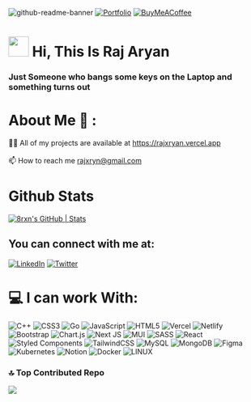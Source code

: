![github-readme-banner](https://github.com/8rxn/8rxn/assets/75237697/f5fb3422-00ec-463c-8cad-5c61c7199799)
[![Portfolio](https://img.shields.io/badge/Portfolio-%23000000.svg?style=for-the-badge&logo=firefox&logoColor=#FF7139)](https://rajxryan.vercel.app/)   [![BuyMeACoffee](https://img.shields.io/badge/Buy%20Me%20a%20Coffee-ffdd00?style=for-the-badge&logo=buy-me-a-coffee&logoColor=black)](https://buymeacoffee.com/rajxn) 

# <img src="https://avatars.githubusercontent.com/u/75237697?s=400&u=1d2cd68f4c6414c5fc1b0e4e23cc737f16a640a5&v=4" width="40px"> Hi, This Is Raj Aryan 
### Just Someone who bangs some keys on the Laptop and something turns out


#  About Me 🤺 :
👨‍💻 All of my projects are available at https://rajxryan.vercel.app<br><br>📫 How to reach me rajxryn@gmail.com<br>

# Github Stats
[![8rxn's GitHub | Stats](https://stats.quine.sh/8rxn/github?theme=dark)](https://quine.sh?utm_source=widgets&utm_campaign=8rxn)

## You can connect with me at:

[![LinkedIn](https://img.icons8.com/color/48/linkedin.png)](https://linkedin.com/in/rajxryan) [![Twitter](https://img.icons8.com/color/48/twitter--v1.png)](https://twitter.com/rajxryan) 

# 💻 I can work With:
![C++](https://img.shields.io/badge/c++-%2300599C.svg?style=for-the-badge&logo=c%2B%2B&logoColor=white) ![CSS3](https://img.shields.io/badge/css3-%231572B6.svg?style=for-the-badge&logo=css3&logoColor=white) ![Go](https://img.shields.io/badge/go-%2300ADD8.svg?style=for-the-badge&logo=go&logoColor=white) ![JavaScript](https://img.shields.io/badge/javascript-%23323330.svg?style=for-the-badge&logo=javascript&logoColor=%23F7DF1E) ![HTML5](https://img.shields.io/badge/html5-%23E34F26.svg?style=for-the-badge&logo=html5&logoColor=white) ![Vercel](https://img.shields.io/badge/vercel-%23000000.svg?style=for-the-badge&logo=vercel&logoColor=white) ![Netlify](https://img.shields.io/badge/netlify-%23000000.svg?style=for-the-badge&logo=netlify&logoColor=#00C7B7) ![Bootstrap](https://img.shields.io/badge/bootstrap-%23563D7C.svg?style=for-the-badge&logo=bootstrap&logoColor=white) ![Chart.js](https://img.shields.io/badge/chart.js-F5788D.svg?style=for-the-badge&logo=chart.js&logoColor=white) ![Next JS](https://img.shields.io/badge/Next-black?style=for-the-badge&logo=next.js&logoColor=white) ![MUI](https://img.shields.io/badge/MUI-%230081CB.svg?style=for-the-badge&logo=material-ui&logoColor=white) ![SASS](https://img.shields.io/badge/SASS-hotpink.svg?style=for-the-badge&logo=SASS&logoColor=white) ![React](https://img.shields.io/badge/react-%2320232a.svg?style=for-the-badge&logo=react&logoColor=%2361DAFB) ![Styled Components](https://img.shields.io/badge/styled--components-DB7093?style=for-the-badge&logo=styled-components&logoColor=white) ![TailwindCSS](https://img.shields.io/badge/tailwindcss-%2338B2AC.svg?style=for-the-badge&logo=tailwind-css&logoColor=white) ![MySQL](https://img.shields.io/badge/mysql-%2300f.svg?style=for-the-badge&logo=mysql&logoColor=white) ![MongoDB](https://img.shields.io/badge/MongoDB-%234ea94b.svg?style=for-the-badge&logo=mongodb&logoColor=white) 	![Figma](https://img.shields.io/badge/figma-%23F24E1E.svg?style=for-the-badge&logo=figma&logoColor=white) ![Kubernetes](https://img.shields.io/badge/kubernetes-%23326ce5.svg?style=for-the-badge&logo=kubernetes&logoColor=white) ![Notion](https://img.shields.io/badge/Notion-%23000000.svg?style=for-the-badge&logo=notion&logoColor=white) ![Docker](https://img.shields.io/badge/docker-%230db7ed.svg?style=for-the-badge&logo=docker&logoColor=white) ![LINUX](https://img.shields.io/badge/Linux-FCC624?style=for-the-badge&logo=linux&logoColor=black)

### 🔝 Top Contributed Repo
<div style={width:"100%"}>
  <img style={margin:"auto"} src="https://github-contributor-stats.vercel.app/api?username=8rxn&limit=5&theme=dark&combine_all_yearly_contributions=true"/>
</div>






  
<!-- Proudly created with GPRM ( https://gprm.itsvg.in ) -->
